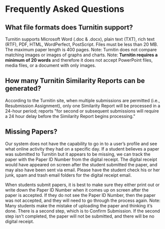 # Frequently Asked Questions

## What file formats does Turnitin support?

Turnitin supports Microsoft Word \(.doc & .docx\), plain text \(TXT\), rich text \(RTF\), PDF, HTML, WordPerfect, PostScript. Files must be less than 20 MB. The maximum paper length is 400 pages. Note: Turnitin does not compare matching images or images of graphs and charts. ​Note​: **Turnitin requires a minimum of 20 words** and therefore it does not accept PowerPoint files, media files, or a document with only images.

## How many Turnitin Similarity Reports can be generated?

According to the Turnitin site, when multiple submissions are permitted \(i.e., Resubmission Assignment​\), only one Similarity Report will be processed in a 24-hour period; reports "for second or subsequent submissions will require a 24 hour delay before the Similarity Report begins processing."

## Missing Papers?

Our system does not have the capability to go in to a user’s profile and see what online activity they had on a specific day. If a student believes a paper was submitted to Turnitin but it appears to be missing, we can track the paper with the Paper ID Number from the digital receipt. The digital receipt would have appeared on screen after the student submitted the paper, and may also have been sent via email. Please have the student check his or her junk, spam and trash email folders for the digital receipt email.

When students submit papers, it is best to make sure they either print out or write down the Paper ID Number when it comes up on screen after the paper is accepted. If they do not see the Paper ID Number, then the paper was not accepted, and they will need to go through the process again. Note: Many students make the mistake of uploading the paper and thinking it’s done. There is a second step, which is to Confirm Submission. If the second step isn't completed, the paper will not be submitted, and there will be no digital receipt.

